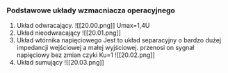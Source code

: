 ### Podstawowe układy wzmacniacza operacyjnego
1. Układ odwracający. 
![[20.00.png]]
Umax=1,4U 
2. Układ nieodwracający
![[20.01.png]]
3. Układ wtórnika napięciowego
Jest to układ separacyjny o bardzo dużej impedancji wejściowej a małej wyjściowej. przenosi on sygnał napięciowy bez zmian czyki Ku=1
![[20.02.png]]
4. Układ sumujący
![[20.03.png]]

